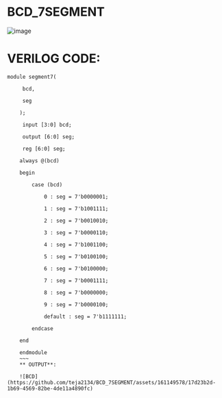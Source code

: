 # BCD_7SEGMENT

![image](https://github.com/RESMIRNAIR/BCD_7SEGMENT/assets/154305926/804ab8db-8637-45ac-b10f-80e77d818d61)

# VERILOG CODE:
~~~
module segment7(

     bcd,

     seg
    
    );
    
     input [3:0] bcd;
    
     output [6:0] seg;
     
     reg [6:0] seg;

    always @(bcd)
    
    begin
    
        case (bcd)
        
            0 : seg = 7'b0000001;
            
            1 : seg = 7'b1001111;
            
            2 : seg = 7'b0010010;
            
            3 : seg = 7'b0000110;
            
            4 : seg = 7'b1001100;
            
            5 : seg = 7'b0100100;
            
            6 : seg = 7'b0100000;
            
            7 : seg = 7'b0001111;
            
            8 : seg = 7'b0000000;
            
            9 : seg = 7'b0000100;
            
            default : seg = 7'b1111111; 
        
        endcase
    
    end

    endmodule
    ~~~
    ** OUTPUT**:

    ![BCD](https://github.com/teja2134/BCD_7SEGMENT/assets/161149578/17d23b2d-1b69-4569-82be-4de11a4890fc)
